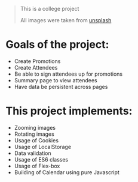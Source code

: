 > This is a college project 
>
>All images were taken from  [unsplash](https://unsplash.com)

Goals of the project: 
=====================
* Create Promotions 
* Create Attendees
* Be able to sign attendees up for promotions
* Summary page to view attendees
* Have data be persistent across pages


This project implements:
========================

* Zooming images
* Rotating images
* Usage of Cookies
* Usage of LocalStorage
* Data validation
* Usage of ES6 classes
* Usage of Flex-box
* Building of Calendar using pure Javascript

